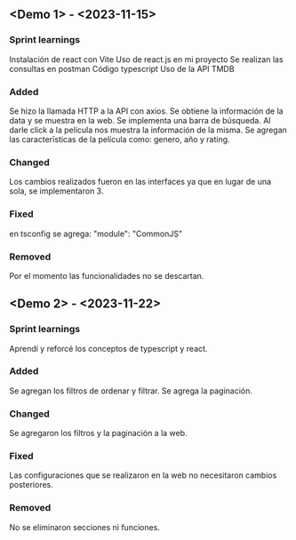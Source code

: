 ## <Demo 1> - <2023-11-15>

### Sprint learnings

Instalación de react con Vite
Uso de react.js en mi proyecto
Se realizan las consultas en postman 
Código typescript
Uso de la API TMDB

### Added

Se hizo la llamada HTTP a la API con axios. 
Se obtiene la información de la data y se muestra en la web.
Se implementa una barra de búsqueda.
Al darle click a la película nos muestra la información de la misma.
Se agregan las caracterīsticas de la película como: genero, año y rating. 

### Changed

Los cambios realizados fueron en las interfaces ya que en lugar de una sola, se implementaron 3. 

### Fixed

en tsconfig se agrega: "module": "CommonJS"

### Removed

Por el momento las funcionalidades no se descartan. 

## <Demo 2> - <2023-11-22>

### Sprint learnings

Aprendí y reforcé los conceptos de typescript y react. 

### Added

Se agregan los filtros de ordenar y filtrar.
Se agrega la paginación. 

### Changed

Se agregaron los filtros y la paginación a la web. 

### Fixed

Las configuraciones que se realizaron en la web no necesitaron cambios posteriores. 

### Removed

No se eliminaron secciones ni funciones. 
